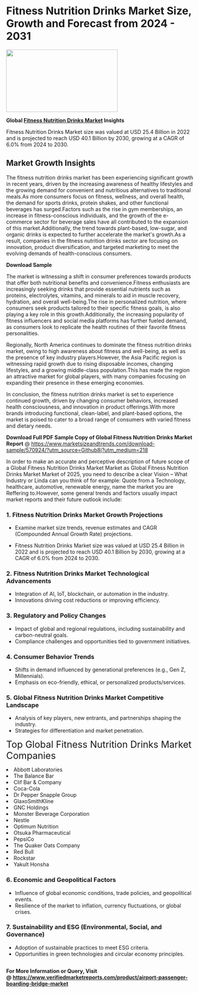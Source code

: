 <H1>Fitness Nutrition Drinks Market Size, Growth and Forecast from 2024 - 2031</H1><img class="aligncenter size-medium wp-image-584254" src="https://thirdeyenews.in/wp-content/uploads/2024/09/Global-Market-Research-300x168.jpeg" alt="" width="300" height="168" /><p><strong>Global&nbsp;<a href="https://www.marketsizeandtrends.com/download-sample/570924/?utm_source=Github8j?utm_medium=218">Fitness Nutrition Drinks Market</a> Insights</strong></p><p>Fitness Nutrition Drinks Market size was valued at USD 25.4 Billion in 2022 and is projected to reach USD 40.1 Billion by 2030, growing at a CAGR of 6.0% from 2024 to 2030.</p><p><h2>Market Growth Insights</h2> <p>The fitness nutrition drinks market has been experiencing significant growth in recent years, driven by the increasing awareness of healthy lifestyles and the growing demand for convenient and nutritious alternatives to traditional meals.As more consumers focus on fitness, wellness, and overall health, the demand for sports drinks, protein shakes, and other functional beverages has surged.Factors such as the rise in gym memberships, an increase in fitness-conscious individuals, and the growth of the e-commerce sector for beverage sales have all contributed to the expansion of this market.Additionally, the trend towards plant-based, low-sugar, and organic drinks is expected to further accelerate the market's growth.As a result, companies in the fitness nutrition drinks sector are focusing on innovation, product diversification, and targeted marketing to meet the evolving demands of health-conscious consumers.</p> <p><strong>Download Sample</strong></p> <p>The market is witnessing a shift in consumer preferences towards products that offer both nutritional benefits and convenience.Fitness enthusiasts are increasingly seeking drinks that provide essential nutrients such as proteins, electrolytes, vitamins, and minerals to aid in muscle recovery, hydration, and overall well-being.The rise in personalized nutrition, where consumers seek products tailored to their specific fitness goals, is also playing a key role in this growth.Additionally, the increasing popularity of fitness influencers and social media platforms has further fueled demand, as consumers look to replicate the health routines of their favorite fitness personalities.</p> <p>Regionally, North America continues to dominate the fitness nutrition drinks market, owing to high awareness about fitness and well-being, as well as the presence of key industry players.However, the Asia Pacific region is witnessing rapid growth due to rising disposable incomes, changing lifestyles, and a growing middle-class population.This has made the region an attractive market for global players, with many companies focusing on expanding their presence in these emerging economies.</p> <p>In conclusion, the fitness nutrition drinks market is set to experience continued growth, driven by changing consumer behaviors, increased health consciousness, and innovation in product offerings.With more brands introducing functional, clean-label, and plant-based options, the market is poised to cater to a broad range of consumers with varied fitness and dietary needs.</p> <p><span class=""><strong>Download Full PDF Sample Copy of Global Fitness Nutrition Drinks Market Report</strong> @ <a href="https://www.marketsizeandtrends.com/download-sample/570924/?utm_source=Github8j?utm_medium=218" target="_blank">https://www.marketsizeandtrends.com/download-sample/570924/?utm_source=Github8j?utm_medium=218</a></span></p><p>In order to make an accurate and perceptive description of future scope of a Global&nbsp;Fitness Nutrition Drinks Market Market as Global&nbsp;Fitness Nutrition Drinks Market Market of 2025, you need to describe a clear Vision &ndash; What Industry or Linda can you think of for example: Quote from a Technology, healthcare, automotive, renewable energy, name the market you are Reffering to.However, some general trends and factors usually impact market reports and their future outlook include:</p><h3>1.&nbsp;<strong>Fitness Nutrition Drinks Market Growth Projections</strong></h3><ul><li>Examine market size trends, revenue estimates and CAGR (Compounded Annual Growth Rate) projections.</li><li><p>Fitness Nutrition Drinks Market size was valued at USD 25.4 Billion in 2022 and is projected to reach USD 40.1 Billion by 2030, growing at a CAGR of 6.0% from 2024 to 2030.</p></li></ul><h3>2.&nbsp;<strong>Fitness Nutrition Drinks Market Technological Advancements</strong></h3><ul><li>Integration of AI, IoT, blockchain, or automation in the industry.</li><li>Innovations driving cost reductions or improving efficiency.</li></ul><h3>3.&nbsp;<strong>Regulatory and Policy Changes</strong></h3><ul><li>Impact of global and regional regulations, including sustainability and carbon-neutral goals.</li><li>Compliance challenges and opportunities tied to government initiatives.</li></ul><h3>4.&nbsp;<strong>Consumer Behavior Trends</strong></h3><ul><li>Shifts in demand influenced by generational preferences (e.g., Gen Z, Millennials).</li><li>Emphasis on eco-friendly, ethical, or personalized products/services.</li></ul><h3>5.&nbsp;<strong>Global Fitness Nutrition Drinks Market Competitive Landscape</strong></h3><ul><li>Analysis of key players, new entrants, and partnerships shaping the industry.</li><li>Strategies for differentiation and market penetration.</li></ul><p data-pm-slice="1 1 []"><span style="color: inherit; font-family: inherit; font-size: 25px;">Top Global Fitness Nutrition Drinks Market Companies</span></p><div class="" data-test-id=""><p><li>Abbott Laboratories</li><li> The Balance Bar</li><li> Clif Bar & Company</li><li> Coca-Cola</li><li> Dr Pepper Snapple Group</li><li> GlaxoSmithKline</li><li> GNC Holdings</li><li> Monster Beverage Corporation</li><li> Nestle</li><li> Optimum Nutrition</li><li> Otsuka Pharmaceutical</li><li> PepsiCo</li><li> The Quaker Oats Company</li><li> Red Bull</li><li> Rockstar</li><li> Yakult Honsha</li></p></div><h3>6.&nbsp;<strong>Economic and Geopolitical Factors</strong></h3><ul><li>Influence of global economic conditions, trade policies, and geopolitical events.</li><li>Resilience of the market to inflation, currency fluctuations, or global crises.</li></ul><h3>7.&nbsp;<strong>Sustainability and ESG (Environmental, Social, and Governance)</strong></h3><ul><li>Adoption of sustainable practices to meet ESG criteria.</li><li>Opportunities in green technologies and circular economy principles.</li></ul><h2><strong style="font-size: 14px;">For More Information or Query, Visit @&nbsp;</strong><a style="background-color: #ffffff; font-size: 14px;" href="https://www.marketsizeandtrends.com/report/fitness-nutrition-drinks-market/" target="_blank">https://www.verifiedmarketreports.com/product/airport-passenger-boarding-bridge-market</a></h2>